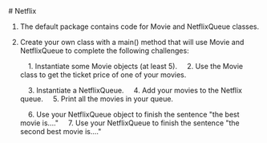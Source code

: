 <body>
<div id="wrap">
<div id="main">
<div id="header">

</div>
<div id="moduleIndex">
# Netflix



 1. The default package contains code for Movie and NetflixQueue classes.

2. Create your own class with a main() method that will use Movie and NetflixQueue to complete the following challenges:

        1. Instantiate some Movie objects (at least 5).
	    2. Use the Movie class to get the ticket price of one of your movies.

	    3. Instantiate a NetflixQueue.
	    4. Add your movies to the Netflix queue.
	    5. Print all the movies in your queue.

	    6. Use your NetflixQueue object to finish the sentence "the best movie is...."
	    7. Use your NetflixQueue to finish the sentence "the second best movie is...." 


</div>
</div>
</div>
<div id="footer">

</div>
</body>